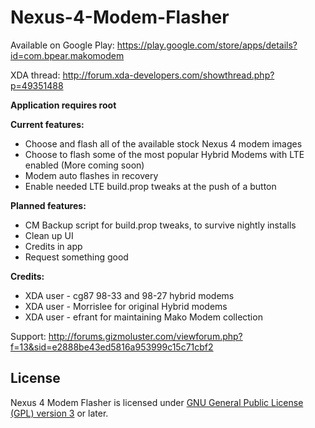 Nexus-4-Modem-Flasher
=====================
Available on Google Play: https://play.google.com/store/apps/details?id=com.bpear.makomodem 

XDA thread: http://forum.xda-developers.com/showthread.php?p=49351488



**Application requires root**


**Current features:**

- Choose and flash all of the available stock Nexus 4 modem images
- Choose to flash some of the most popular Hybrid Modems with LTE enabled (More coming soon)
- Modem auto flashes in recovery
- Enable needed LTE build.prop tweaks at the push of a button

**Planned features:**

- CM Backup script for build.prop tweaks, to survive nightly installs
- Clean up UI
- Credits in app
- Request something good

**Credits:**

- XDA user - cg87 98-33 and 98-27 hybrid modems
- XDA user - Morrislee for original Hybrid modems
- XDA user - efrant for maintaining Mako Modem collection


Support: http://forums.gizmoluster.com/viewforum.php?f=13&sid=e2888be43ed5816a953999c15c71cbf2

License
-------

Nexus 4 Modem Flasher is licensed under
[GNU General Public License (GPL) version 3](GPLv3-LICENSE.md) or later.
